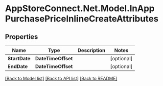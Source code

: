 # AppStoreConnect.Net.Model.InAppPurchasePriceInlineCreateAttributes

## Properties

Name | Type | Description | Notes
------------ | ------------- | ------------- | -------------
**StartDate** | **DateTimeOffset** |  | [optional] 
**EndDate** | **DateTimeOffset** |  | [optional] 

[[Back to Model list]](../README.md#documentation-for-models) [[Back to API list]](../README.md#documentation-for-api-endpoints) [[Back to README]](../README.md)

